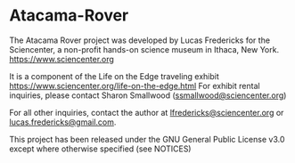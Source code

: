 # Atacama-Rover
 
The Atacama Rover project was developed by Lucas Fredericks for the Sciencenter, a non-profit hands-on science museum in Ithaca, New York. https://www.sciencenter.org 

It is a component of the Life on the Edge traveling exhibit https://www.sciencenter.org/life-on-the-edge.html
For exhibit rental inquiries, please contact Sharon Smallwood (ssmallwood@sciencenter.org)

For all other inquiries, contact the author at lfredericks@sciencenter.org or lucas.fredericks@gmail.com. 

This project has been released under the GNU General Public License v3.0 except where otherwise specified (see NOTICES)